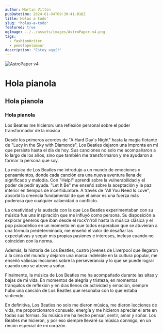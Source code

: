 ```yaml
---
author: Martin Vittón
pubDatetime: 2024-01-04T09:30:41.816Z
title: Holas a todo'
slug: "holas-a-todo"
featured: true
ogImage: ../../assets/images/AstroPaper-v4.png
tags:
  - fashionWriter 
  - penelopelamour
description: "Estoy aquí!"
---
```


![AstroPaper v4](https://64.media.tumblr.com/avatar_7f6b2fcd0faa_64.pnj)
# Hola pianola
## Hola pianola
### Hola pianola

Los Beatles me hicieron: una reflexión personal sobre el poder transformador de la música

Desde los primeros acordes de "A Hard Day's Night" hasta la magia flotante de "Lucy in the Sky with Diamonds", Los Beatles dejaron una impronta en mí que persiste hasta el día de hoy. Sus canciones no solo me acompañaron a lo largo de los años, sino que también me transformaron y me ayudaron a formar la persona que soy.

La música de Los Beatles me introdujo a un mundo de emociones y pensamientos, donde cada canción era una nueva aventura llena de significado y melodía. Con "Help!" aprendí sobre la vulnerabilidad y el poder de pedir ayuda. "Let It Be" me enseñó sobre la aceptación y la paz interior en tiempos de incertidumbre. A través de "All You Need Is Love", absorbí la creencia fundamental de que el amor es una fuerza más poderosa que cualquier calamidad o conflicto.

La creatividad y la audacia con la que Los Beatles experimentaban con su música fue una inspiración que me influyó como persona. Su disposición a explorar géneros que iban desde el rock'n'roll hasta la música clásica y el pop psicodélico en un momento en que todos esperaban que se atuvieran a una fórmula predeterminada, me enseñó el valor de desafiar las expectativas y seguir mis propias pasiones e intereses, incluso cuando no coinciden con la norma.

Además, la historia de Los Beatles, cuatro jóvenes de Liverpool que llegaron a la cima del mundo y dejaron una marca indeleble en la cultura popular, me enseñó valiosas lecciones sobre la perseverancia y lo que se puede lograr cuando uno se atreve a soñar.

Finalmente, la música de Los Beatles me ha acompañado durante las altas y bajas de mi vida. En momentos de alegría y tristeza, en momentos tranquilos de reflexión y en días llenos de actividad y emoción, siempre hubo una canción de Los Beatles que resonaba con lo que estaba sintiendo. 

En definitiva, Los Beatles no solo me dieron música, me dieron lecciones de vida, me proporcionaron consuelo, energía y me hicieron apreciar el arte en todas sus formas. Su música me ha hecho pensar, sentir, amar y soñar. Los Beatles me hicieron, y por eso siempre llevaré su música conmigo, en un rincón especial de mi corazón.


